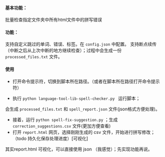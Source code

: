 #### 基本功能：
批量检查指定文件夹中所有html文件中的拼写错误

#### 功能：

支持自定义跳过的单词、错误、标签。在 `config.json` 中配置。
支持断点续传（中断之后从上次中断的地方继续检查）；过程中会生成一份 `processed_files.txt` 文件。

#### 使用

- 打开命令提示符，切换到脚本所在路径。（或者在脚本所在路径打开命令提示符）

- 执行 `python language-tool-lib-spell-checker.py ` 运行脚本；

会生成 `processed_files.txt` 和 `spell_report.json` 文件(json格式方便处理)。

- 接着，运行 `python spell-fix-suggestion.py` ；生成 `correction_suggestions.csv` 文件(更加方便查看)
- 打开 `report.html` 网页，选择刚刚生成的 csv 文件，开始进行拼写修改；（todo 持久化保存处理进度）[可视化]

其实report.html 可视化，可以直接使用 json （我感觉）；先实现功能再说。

